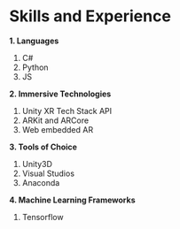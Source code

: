 # Skills and Experience
**1. Languages**
   1. C# 
   2. Python 
   3. JS
   
**2. Immersive Technologies**
   1.  Unity XR Tech Stack API
   2.  ARKit and ARCore
   3.  Web embedded AR
   
**3. Tools of Choice**
   1. Unity3D
   2. Visual Studios
   3. Anaconda
   
**4. Machine Learning Frameworks**
   1. Tensorflow
     


  

